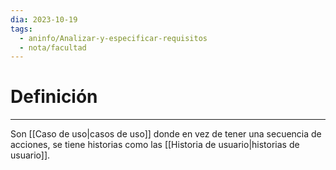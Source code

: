 ```yaml
---
dia: 2023-10-19
tags:
  - aninfo/Analizar-y-especificar-requisitos
  - nota/facultad
---
```

# Definición
---
Son [[Caso de uso|casos de uso]] donde en vez de tener una secuencia de acciones, se tiene historias como las [[Historia de usuario|historias de usuario]].